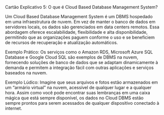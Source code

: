 Cartão Explicativo 5: O que é Cloud Based Database Management System?

Um Cloud Based Database Management System é um DBMS hospedado em uma infraestrutura de nuvem. Em vez de manter o banco de dados em servidores locais, os dados são gerenciados em data centers remotos. Essa abordagem oferece escalabilidade, flexibilidade e alta disponibilidade, permitindo que as organizações paguem conforme o uso e se beneficiem de recursos de recuperação e atualização automáticos.

Exemplo Prático:
Os serviços como o Amazon RDS, Microsoft Azure SQL Database e Google Cloud SQL são exemplos de DBMS na nuvem, fornecendo soluções de banco de dados que se adaptam dinamicamente à demanda e permitem a integração fácil com outras aplicações e serviços baseados na nuvem.

Exemplo Lúdico:
Imagine que seus arquivos e fotos estão armazenados em um “armário virtual” na nuvem, acessível de qualquer lugar e a qualquer hora. Assim como você pode encontrar suas lembranças em uma caixa mágica que está sempre disponível, os dados no Cloud DBMS estão sempre prontos para serem acessados de qualquer dispositivo conectado à internet.
